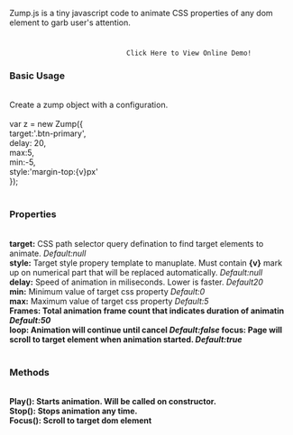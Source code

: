 Zump.js is a tiny javascript code  to animate CSS properties of any dom element to garb user's attention.
#
                                 Click Here to View Online Demo! 
<h3>Basic Usage</h3><br>
Create a zump object with a configuration.<br><br>
 var z = new Zump({<br>
  target:'.btn-primary',<br>
  delay: 20,<br>
  max:5,<br>
  min:-5,<br>
  style:'margin-top:{v}px'<br>
});<br>
<br>
<h3>Properties</h3><br>
<b>target:</b> CSS path selector query defination to find target elements to animate. <i> Default:null</i> <br>
<b>style:</b> Target style propery template to manuplate. Must contain <b>{v}</b> mark up on numerical part that will   be replaced automatically. <i> Default:null</i><br>
<b>delay:</b> Speed of animation in miliseconds. Lower is faster.  <i> Default20</i><br>
<b>min:</b> Minimum value of target css property  <i> Default:0</i><br>
<b>max:</b> Maximum value of target css property  <i> Default:5</i><br>
<b>Frames:<b> Total animation  frame count that indicates  duration of animatin  <i> Default:50</i><br>
<b>loop:</b> Animation will continue until cancel  <i> Default:false</i>
<b>focus:</b> Page will scroll to target element when animation started.  <i> Default:true</i><br>
<br>
<h3>Methods</h3><br>
<b>Play():</b>  Starts animation. Will be called on constructor. <br>
 <b>Stop():<b> Stops animation any time. <br>
 <b>Focus():</b> Scroll to target dom element <br>
  
